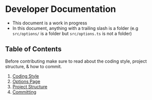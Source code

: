 # Developer Documentation

- This document is a work in progress
- In this document, anything with a trailing slash is a folder (e.g `src/options/` is a folder but `src/options.ts` is not a folder)

## Table of Contents

Before contributing make sure to read about the coding style, project structure, & how to commit.

1. [Coding Style](./CODING_STYLE.md)
2. [Options Page](./OPTIONS_PAGE.md)
3. [Project Structure](./PROJECT_STRUCTURE.md)
4. [Committing](./COMMITTING.md)
